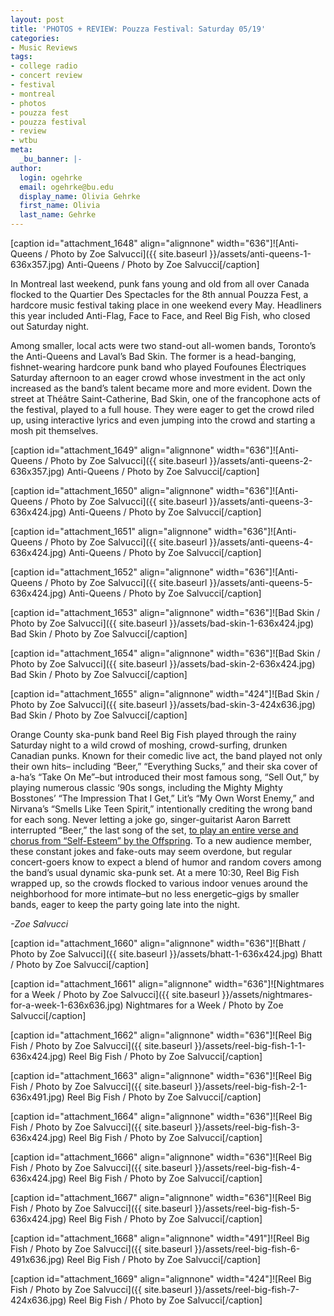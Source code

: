 ```yaml
---
layout: post
title: 'PHOTOS + REVIEW: Pouzza Festival: Saturday 05/19'
categories:
- Music Reviews
tags:
- college radio
- concert review
- festival
- montreal
- photos
- pouzza fest
- pouzza festival
- review
- wtbu
meta:
  _bu_banner: |-
author:
  login: ogehrke
  email: ogehrke@bu.edu
  display_name: Olivia Gehrke
  first_name: Olivia
  last_name: Gehrke
---
```

\[caption id="attachment\_1648" align="alignnone" width="636"\]![Anti-Queens / Photo by Zoe Salvucci]({{ site.baseurl }}/assets/anti-queens-1-636x357.jpg) Anti-Queens / Photo by Zoe Salvucci\[/caption\]

In Montreal last weekend, punk fans young and old from all over Canada flocked to the Quartier Des Spectacles for the 8th annual Pouzza Fest, a hardcore music festival taking place in one weekend every May. Headliners this year included Anti-Flag, Face to Face, and Reel Big Fish, who closed out Saturday night.

Among smaller, local acts were two stand-out all-women bands, Toronto’s the Anti-Queens and Laval’s Bad Skin. The former is a head-banging, fishnet-wearing hardcore punk band who played Foufounes Électriques Saturday afternoon to an eager crowd whose investment in the act only increased as the band’s talent became more and more evident. Down the street at Théâtre Saint-Catherine, Bad Skin, one of the francophone acts of the festival, played to a full house. They were eager to get the crowd riled up, using interactive lyrics and even jumping into the crowd and starting a mosh pit themselves.

\[caption id="attachment\_1649" align="alignnone" width="636"\]![Anti-Queens / Photo by Zoe Salvucci]({{ site.baseurl }}/assets/anti-queens-2-636x357.jpg) Anti-Queens / Photo by Zoe Salvucci\[/caption\]

\[caption id="attachment\_1650" align="alignnone" width="636"\]![Anti-Queens / Photo by Zoe Salvucci]({{ site.baseurl }}/assets/anti-queens-3-636x424.jpg) Anti-Queens / Photo by Zoe Salvucci\[/caption\]

\[caption id="attachment\_1651" align="alignnone" width="636"\]![Anti-Queens / Photo by Zoe Salvucci]({{ site.baseurl }}/assets/anti-queens-4-636x424.jpg) Anti-Queens / Photo by Zoe Salvucci\[/caption\]

\[caption id="attachment\_1652" align="alignnone" width="636"\]![Anti-Queens / Photo by Zoe Salvucci]({{ site.baseurl }}/assets/anti-queens-5-636x424.jpg) Anti-Queens / Photo by Zoe Salvucci\[/caption\]

\[caption id="attachment\_1653" align="alignnone" width="636"\]![Bad Skin / Photo by Zoe Salvucci]({{ site.baseurl }}/assets/bad-skin-1-636x424.jpg) Bad Skin / Photo by Zoe Salvucci\[/caption\]

\[caption id="attachment\_1654" align="alignnone" width="636"\]![Bad Skin / Photo by Zoe Salvucci]({{ site.baseurl }}/assets/bad-skin-2-636x424.jpg) Bad Skin / Photo by Zoe Salvucci\[/caption\]

\[caption id="attachment\_1655" align="alignnone" width="424"\]![Bad Skin / Photo by Zoe Salvucci]({{ site.baseurl }}/assets/bad-skin-3-424x636.jpg) Bad Skin / Photo by Zoe Salvucci\[/caption\]

Orange County ska-punk band Reel Big Fish played through the rainy Saturday night to a wild crowd of moshing, crowd-surfing, drunken Canadian punks. Known for their comedic live act, the band played not only their own hits– including “Beer,” “Everything Sucks,” and their ska cover of a-ha’s “Take On Me”–but introduced their most famous song, “Sell Out,” by playing numerous classic ‘90s songs, including the Mighty Mighty Bosstones’ “The Impression That I Get,” Lit’s “My Own Worst Enemy,” and Nirvana’s “Smells Like Teen Spirit,” intentionally crediting the wrong band for each song. Never letting a joke go, singer-guitarist Aaron Barrett interrupted “Beer,” the last song of the set, [to play an entire verse and chorus from “Self-Esteem” by the Offspring](https://www.youtube.com/watch?v=xHOf3x1XFHE). To a new audience member, these constant jokes and fake-outs may seem overdone, but regular concert-goers know to expect a blend of humor and random covers among the band’s usual dynamic ska-punk set. At a mere 10:30, Reel Big Fish wrapped up, so the crowds flocked to various indoor venues around the neighborhood for more intimate–but no less energetic–gigs by smaller bands, eager to keep the party going late into the night.

_\-Zoe Salvucci_

\[caption id="attachment\_1660" align="alignnone" width="636"\]![Bhatt / Photo by Zoe Salvucci]({{ site.baseurl }}/assets/bhatt-1-636x424.jpg) Bhatt / Photo by Zoe Salvucci\[/caption\]

\[caption id="attachment\_1661" align="alignnone" width="636"\]![Nightmares for a Week / Photo by Zoe Salvucci]({{ site.baseurl }}/assets/nightmares-for-a-week-1-636x636.jpg) Nightmares for a Week / Photo by Zoe Salvucci\[/caption\]

\[caption id="attachment\_1662" align="alignnone" width="636"\]![Reel Big Fish / Photo by Zoe Salvucci]({{ site.baseurl }}/assets/reel-big-fish-1-1-636x424.jpg) Reel Big Fish / Photo by Zoe Salvucci\[/caption\]

\[caption id="attachment\_1663" align="alignnone" width="636"\]![Reel Big Fish / Photo by Zoe Salvucci]({{ site.baseurl }}/assets/reel-big-fish-2-1-636x491.jpg) Reel Big Fish / Photo by Zoe Salvucci\[/caption\]

\[caption id="attachment\_1664" align="alignnone" width="636"\]![Reel Big Fish / Photo by Zoe Salvucci]({{ site.baseurl }}/assets/reel-big-fish-3-636x424.jpg) Reel Big Fish / Photo by Zoe Salvucci\[/caption\]

\[caption id="attachment\_1666" align="alignnone" width="636"\]![Reel Big Fish / Photo by Zoe Salvucci]({{ site.baseurl }}/assets/reel-big-fish-4-636x424.jpg) Reel Big Fish / Photo by Zoe Salvucci\[/caption\]

\[caption id="attachment\_1667" align="alignnone" width="636"\]![Reel Big Fish / Photo by Zoe Salvucci]({{ site.baseurl }}/assets/reel-big-fish-5-636x424.jpg) Reel Big Fish / Photo by Zoe Salvucci\[/caption\]

\[caption id="attachment\_1668" align="alignnone" width="491"\]![Reel Big Fish / Photo by Zoe Salvucci]({{ site.baseurl }}/assets/reel-big-fish-6-491x636.jpg) Reel Big Fish / Photo by Zoe Salvucci\[/caption\]

\[caption id="attachment\_1669" align="alignnone" width="424"\]![Reel Big Fish / Photo by Zoe Salvucci]({{ site.baseurl }}/assets/reel-big-fish-7-424x636.jpg) Reel Big Fish / Photo by Zoe Salvucci\[/caption\]